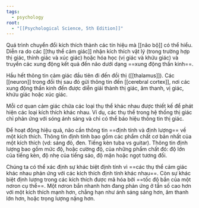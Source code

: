 ```yaml
---
tags:
  - psychology
root:
  - "[[Psychological Science, 5th Edition]]"
---
```

Quá trình chuyển đổi kích thích thành các tín hiệu mà [[não bộ]] có thể hiểu. Diễn ra do các [[thụ thể cảm giác]] nhận kích thích vật lý (trong trường hợp thị giác, thính giác và xúc giác) hoặc hóa học (vị giác và khứu giác) và truyền các xung động kết quả đến não dưới dạng ==xung động thần kinh==.
<!--SR:!2025-03-09,1,230--> 

Hầu hết thông tin cảm giác đầu tiên đi đến đồi thị ([[thalamus]]). Các [[neuron]] trong đồi thị sau đó gửi thông tin đến [[cerebral cortex]], nơi các xung động thần kinh đến được diễn giải thành thị giác, âm thanh, vị giác, khứu giác hoặc xúc giác. 

Mỗi cơ quan cảm giác chứa các loại thụ thể khác nhau được thiết kế để phát hiện các loại kích thích khác nhau. Ví dụ, các thụ thể trong hệ thống thị giác chỉ phản ứng với sóng ánh sáng và chỉ có thể báo hiệu thông tin thị giác. 

Để hoạt động hiệu quả, não cần thông tin ==định tính và định lượng== về một kích thích. Thông tin định tính bao gồm các phẩm chất cơ bản nhất của một kích thích (vd: sáng đỏ, đen. Tiếng kèn tuba vs guitar). Thông tin định lượng bao gồm mức độ, hoặc cường độ, của những phẩm chất đó: độ lớn của tiếng kèn, độ nhẹ của tiếng sáo, độ mặn hoặc ngọt tương đối. 

Chúng ta có thể xác định sự khác biệt định tính vì ==các thụ thể cảm giác khác nhau phản ứng với các kích thích định tính khác nhau==. Còn sự khác biệt định lượng trong các kích thích được mã hóa bởi ==tốc độ bắn của một nơron cụ thể==. Một nơron bắn nhanh hơn đang phản ứng ở tần số cao hơn với một kích thích mạnh hơn, chẳng hạn như ánh sáng sáng hơn, âm thanh lớn hơn, hoặc trọng lượng nặng hơn.
<!--SR:!2025-03-09,1,230!2000-01-01,1,250--> 